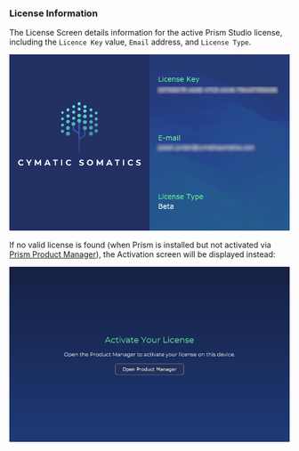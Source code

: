 ### License Information

The License Screen details information for the active Prism Studio license, including the `Licence Key` value, `Email` address, and `License Type`.

![PrismInterfaceLicense image-center image-full image-margin-v-24](img/licensing/Prism_Interface_License.png)

If no valid license is found (when Prism is installed but not activated via [Prism Product Manager](/docs/prism-product-manager)), the Activation screen will be displayed instead:

![PrismLicensingActivate image-center image-full image-margin-v-24](img/licensing/Prism_Licensing_Activate_New.png)